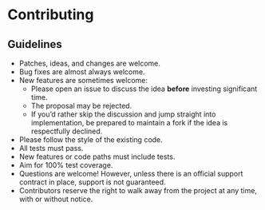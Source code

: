 # Contributing

## Guidelines

- Patches, ideas, and changes are welcome.
- Bug fixes are almost always welcome.
- New features are sometimes welcome:
  - Please open an issue to discuss the idea **before** investing significant time.
  - The proposal may be rejected.
  - If you’d rather skip the discussion and jump straight into implementation, be prepared to maintain a fork if the idea is respectfully declined.
- Please follow the style of the existing code.
- All tests must pass.
- New features or code paths must include tests.
- Aim for 100% test coverage.
- Questions are welcome! However, unless there is an official support contract in place, support is not guaranteed.
- Contributors reserve the right to walk away from the project at any time, with or without notice.
